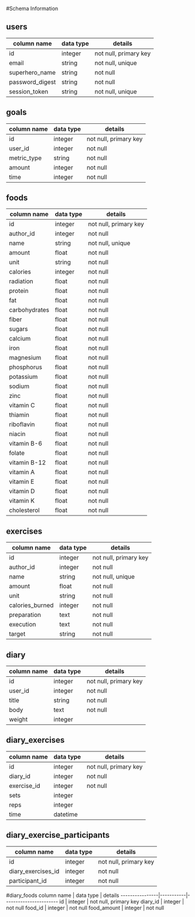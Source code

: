 #Schema Information

## users
column name     | data type | details
----------------|-----------|-----------------------
id              | integer   | not null, primary key
email           | string    | not null, unique
superhero_name  | string    | not null
password_digest | string    | not null
session_token   | string    | not null, unique

## goals
column name     | data type | details
----------------|-----------|-----------------------
id              | integer   | not null, primary key
user_id         | integer   | not null
metric_type     | string    | not null
amount          | integer   | not null
time            | integer   | not null

## foods
column name     | data type | details
----------------|-----------|-----------------------
id              | integer   | not null, primary key
author_id				| integer		|	not null
name            | string    | not null, unique
amount					| float			| not null
unit						| string    | not null
calories        | integer   | not null
radiation       | float   	| not null
protein					|	float			| not null
fat							| float			| not null
carbohydrates		| float 		| not null
fiber						| float			| not null
sugars					| float			| not null
calcium					| float			| not null
iron						| float			| not null
magnesium				| float			| not null
phosphorus			| float			| not null
potassium				| float			| not null
sodium					| float			| not null
zinc						| float			| not null
vitamin C				| float			| not null
thiamin					| float			| not null
riboflavin			| float			|	not null
niacin					| float			| not null
vitamin B-6			|	float			| not null
folate					| float			| not null
vitamin B-12		| float			| not null
vitamin A				| float			| not null
vitamin E				|	float			| not null
vitamin D				| float			| not null
vitamin K				| float			| not null
cholesterol			| float			| not null

## exercises
column name     | data type | details
----------------|-----------|-----------------------
id              | integer   | not null, primary key
author_id				| integer		| not null
name            | string    | not null, unique
amount					| float			| not null
unit						|	string		| not null
calories_burned | integer   | not null
preparation			| text			| not null
execution				| text			| not null
target					| string		| not null

## diary
column name     | data type | details
----------------|-----------|-----------------------
id              | integer   | not null, primary key
user_id         | integer   | not null
title           | string    | not null
body            | text      | not null
weight          | integer   |

## diary_exercises
column name     | data type | details
----------------|-----------|-----------------------
id              | integer   | not null, primary key
diary_id        | integer   | not null
exercise_id     | integer   | not null
sets            | integer   |
reps            | integer   |
time            | datetime  |

## diary_exercise_participants
column name         | data type | details
--------------------|-----------|-----------------------
id                  | integer   | not null, primary key
diary_exercises_id  | integer   | not null
participant_id      | integer   | not null

#diary_foods
column name     | data type | details
----------------|-----------|-----------------------
id              | integer   | not null, primary key
diary_id        | integer   | not null
food_id         | integer   | not null
food_amount     | integer   | not null
